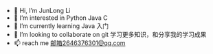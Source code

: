- 👋 Hi, I’m JunLong Li
- 👀 I’m interested in Python Java C
- 🌱 I’m currently learning Java 入门
- 💞️ I’m looking to collaborate on git 学习更多知识，和分享我的学习成果
- 📫 reach me 邮箱2646376301@qq.com

<!---
ljl050603/ljl050603 is a ✨ special ✨ repository because its `README.md` (this file) appears on your GitHub profile.
You can click the Preview link to take a look at your changes.
--->
